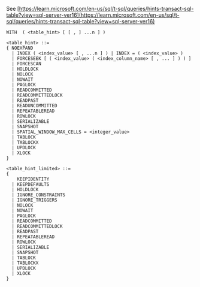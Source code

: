 See [https://learn.microsoft.com/en-us/sql/t-sql/queries/hints-transact-sql-table?view=sql-server-ver16](https://learn.microsoft.com/en-us/sql/t-sql/queries/hints-transact-sql-table?view=sql-server-ver16)
```
WITH  ( <table_hint> [ [ , ] ...n ] )

<table_hint> ::=
{ NOEXPAND
  | INDEX ( <index_value> [ , ...n ] ) | INDEX = ( <index_value> )
  | FORCESEEK [ ( <index_value> ( <index_column_name> [ , ... ] ) ) ]
  | FORCESCAN
  | HOLDLOCK
  | NOLOCK
  | NOWAIT
  | PAGLOCK
  | READCOMMITTED
  | READCOMMITTEDLOCK
  | READPAST
  | READUNCOMMITTED
  | REPEATABLEREAD
  | ROWLOCK
  | SERIALIZABLE
  | SNAPSHOT
  | SPATIAL_WINDOW_MAX_CELLS = <integer_value>
  | TABLOCK
  | TABLOCKX
  | UPDLOCK
  | XLOCK
}

<table_hint_limited> ::=
{
    KEEPIDENTITY
  | KEEPDEFAULTS
  | HOLDLOCK
  | IGNORE_CONSTRAINTS
  | IGNORE_TRIGGERS
  | NOLOCK
  | NOWAIT
  | PAGLOCK
  | READCOMMITTED
  | READCOMMITTEDLOCK
  | READPAST
  | REPEATABLEREAD
  | ROWLOCK
  | SERIALIZABLE
  | SNAPSHOT
  | TABLOCK
  | TABLOCKX
  | UPDLOCK
  | XLOCK
}
```
